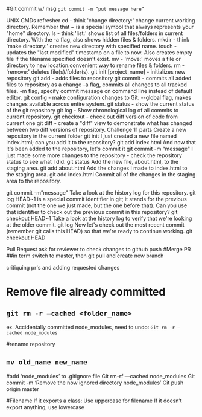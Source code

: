 #Git commit w/ msg
`git commit -m “put message here”`

UNIX CMDs refresher
cd - think 'change directory:' change current working directory. Remember that ~ is a special symbol that always represents your "home" directory.
ls - think 'list:' shows list of all files/folders in current directory. With the -a flag, also shows hidden files & folders.
mkdir - think 'make directory:' creates new directory with specified name.
touch - updates the "last modified" timestamp on a file to now. Also creates empty file if the filename specified doesn't exist.
mv - 'move:' moves a file or directory to new location.convenient way to rename files & folders.
rm - 'remove:' deletes file(s)/folder(s).
git init [project_name] - initializes new repository
git add - adds files to repository
git commit - commits all added files to repository as a change -a flag, commits all changes to all tracked files.
-m flag, specify commit message on command line instead of default editor.
git config - make configuration changes to Git. 
--global flag, makes changes available across entire system.
git status - show the current status of the git repository
git log - Show chronological log of all commits to current repository.
git checkout - check out diff version of code from current one
git diff - create a "diff" view to demonstrate what has changed between two diff versions of repository.
Challenge 11 parts 
Create a new repository in the current folder
git init
I just created a new file named index.html; can you add it to the repository?
git add index.html
And now that it's been added to the repository, let's commit it
git commit -m “message"
I just made some more changes to the repository - check the repository status to see what I did.
git status
Add the new file, about.html, to the staging area.
git add about.html
Add the changes I made to index.html to the staging area.
git add index.html
Commit all of the changes in the staging area to the repository.

git commit -m”message"
Take a look at the history log for this repository.
git log
HEAD~1 is a special commit identifier in git; it stands for the previous commit (not the one we just made, but the one before that). Can you use that identifier to check out the previous commit in this repository?
git checkout HEAD~1
Take a look at the history log to verify that we're looking at the older commit.
git log
Now let's check out the most recent commit (remember git calls this HEAD) so that we're ready to continue working.
git checkout HEAD


Pull Request
ask for reviewer to check changes to github push
#Merge PR
##in term switch to master, then git pull and create new branch

 critiquing pr's and adding requested changes

# Remove file already committed 
## `git rm -r —cached <folder_name>` 
ex. Accidentally committed node_modules, need to undo:
`Git rm -r —cached node_modules`

#rename repository 
## `mv old_name new_name`

#add ‘node_modules’ to .gitignore file
Git rm-rf —cached node_modules
Git commit -m ‘Remove the now ignored directory node_modules’
Git push origin master

#Filename
If it exports a class:
Use uppercase for filename
If it doesn’t export anything, use lowercase
